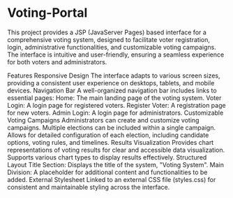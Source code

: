 # Voting-Portal
This project provides a JSP (JavaServer Pages) based interface for a comprehensive voting system, designed to facilitate voter registration, login, administrative functionalities, and customizable voting campaigns. The interface is intuitive and user-friendly, ensuring a seamless experience for both voters and administrators.

Features
Responsive Design
The interface adapts to various screen sizes, providing a consistent user experience on desktops, tablets, and mobile devices.
Navigation Bar
A well-organized navigation bar includes links to essential pages:
Home: The main landing page of the voting system.
Voter Login: A login page for registered voters.
Register Voter: A registration page for new voters.
Admin Login: A login page for administrators.
Customizable Voting Campaigns
Administrators can create and customize voting campaigns.
Multiple elections can be included within a single campaign.
Allows for detailed configuration of each election, including candidate options, voting rules, and timelines.
Results Visualization
Provides chart representations of voting results for clear and accessible data visualization.
Supports various chart types to display results effectively.
Structured Layout
Title Section: Displays the title of the system, "Voting System".
Main Division: A placeholder for additional content and functionalities to be added.
External Stylesheet
Linked to an external CSS file (styles.css) for consistent and maintainable styling across the interface.

